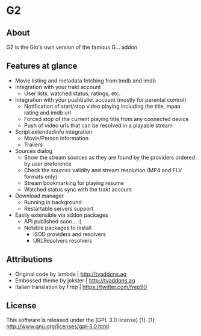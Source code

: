 G2
======================

About
-----
G2 is the Gio's own version of the famous G... addon

Features at glance
------------------
- Movie listing and metadata fetching from tmdb and imdb
- Integration with your trakt account
  - User lists, watched status, ratings, etc.
- Integration with your pushbullet account (mostly for parental control)
  - Notification of start/stop video playing including the title, mpaa rating and imdb url
  - Forced stop of the current playing title from any connected device
  - Push of video urls that can be resolved in a playable stream
- Script.extendedinfo integration
  - Movie/Person information
  - Trailers
- Sources dialog
  - Show the stream sources as they are found by the providers ordered by user preference
  - Check the sources validity and stream resolution (MP4 and FLV formats only)
  - Stream bookmarking for playing resume
  - Watched status sync with the trakt account
- Download manager
  - Running in background
  - Restartable servers support
- Easily extensible via addon packages
  - API published soon... :)
  - Notable packages to install
    - iSOD providers and resolvers
    - URLResolvers resolvers

Attributions
---------------------
- Original code by lambda | http://tvaddons.ag
- Embossed theme by jokster | http://tvaddons.ag
- Italian translation by Frep | https://twitter.com/frep90

License
-------
This software is released under the [GPL 3.0 license] [1].
[1]: http://www.gnu.org/licenses/gpl-3.0.html
